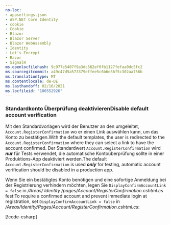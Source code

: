 ```yaml
---
no-loc:
- appsettings.json
- ASP.NET Core Identity
- cookie
- Cookie
- Blazor
- Blazor Server
- Blazor WebAssembly
- Identity
- Let's Encrypt
- Razor
- SignalR
ms.openlocfilehash: 9c977e5407f9a3dc562ef0fb1127fefaa0dc5fc2
ms.sourcegitcommit: a49c47d5a573379effee5c6b6e36f5c302aa756b
ms.translationtype: MT
ms.contentlocale: de-DE
ms.lasthandoff: 02/16/2021
ms.locfileid: "100552926"
---
```

<a name="ddav"></a>
### <a name="disable-default-account-verification"></a><span data-ttu-id="7af3a-101">Standardkonto Überprüfung deaktivieren</span><span class="sxs-lookup"><span data-stu-id="7af3a-101">Disable default account verification</span></span>

<span data-ttu-id="7af3a-102">Mit den Standardvorlagen wird der Benutzer an den umgeleitet, `Account.RegisterConfirmation` wo er einen Link auswählen kann, um das Konto zu bestätigen.</span><span class="sxs-lookup"><span data-stu-id="7af3a-102">With the default templates, the user is redirected to the `Account.RegisterConfirmation` where they can select a link to have the account confirmed.</span></span> <span data-ttu-id="7af3a-103">Der Standardwert `Account.RegisterConfirmation` wird ***nur*** für Tests verwendet, die automatische Kontoüberprüfung sollte in einer Produktions-App deaktiviert werden.</span><span class="sxs-lookup"><span data-stu-id="7af3a-103">The default `Account.RegisterConfirmation` is used ***only*** for testing, automatic account verification should be disabled in a production app.</span></span>

<span data-ttu-id="7af3a-104">Wenn Sie ein bestätigtes Konto benötigen und eine sofortige Anmeldung bei der Registrierung verhindern möchten, legen Sie `DisplayConfirmAccountLink = false` in */Areas/ Identity /pages/Account/RegisterConfirmation.cshtml.cs* fest:</span><span class="sxs-lookup"><span data-stu-id="7af3a-104">To require a confirmed account and prevent immediate login at registration, set `DisplayConfirmAccountLink = false` in */Areas/Identity/Pages/Account/RegisterConfirmation.cshtml.cs*:</span></span>

[!code-csharp[](~/security/authentication/identity/sample/WebApp3/Areas/Identity/Pages/Account/RegisterConfirmation.cshtml.cs?name=snippet&highlight=34)]